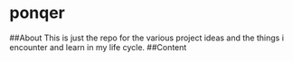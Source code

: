# ponqer
##About
 This is just the repo for the various project ideas and the things i encounter
 and learn in my life cycle. 
##Content
